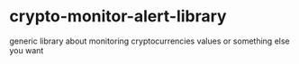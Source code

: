 # crypto-monitor-alert-library
generic library about monitoring cryptocurrencies values or something else you want
